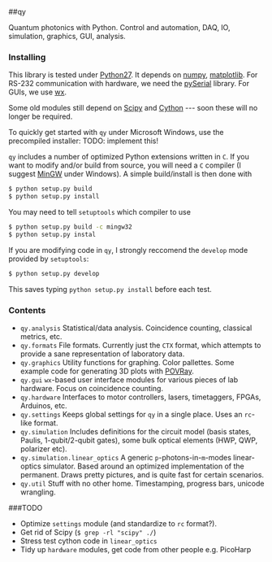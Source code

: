 ##qy

Quantum photonics with Python. 
Control and automation, DAQ, IO, simulation, graphics, GUI, analysis.

### Installing

This library is tested under [Python27](https://python.org/download/releases/2.7/). It depends on [numpy](http://numpy.org), [matplotlib](http://matplotlib.org).
For RS-232 communication with hardware, we need the [pySerial](http://pyserial.sourceforge.net/) library. For GUIs, we use [wx](http://wxpython.org).

Some old modules still depend on [Scipy](http://scipy.org) and [Cython](http://cython.org) --- soon these will no longer be required.  

To quickly get started with `qy` under Microsoft Windows, use the precompiled installer: TODO: implement this!

`qy` includes a number of optimized Python extensions written in `C`. If you want to modify and/or build from source, you will need a `C` compiler (I suggest [MinGW](http://www.mingw.org/) under Windows). A simple build/install is then done with
    
```bash
$ python setup.py build
$ python setup.py install
```    
    
You may need to tell `setuptools` which compiler to use

```bash
$ python setup.py build -c mingw32
$ python setup.py instal
```
    
If you are modifying code in `qy`, I strongly reccomend the `develop` mode provided by `setuptools`:

```bash
$ python setup.py develop
```

This saves typing `python setup.py install` before each test.

### Contents

- `qy.analysis` Statistical/data analysis. Coincidence counting, classical metrics, etc.
- `qy.formats` File formats. Currently just the `CTX` format, which attempts to provide a sane representation of laboratory data.
- `qy.graphics` Utility functions for graphing. Color pallettes. Some example code for generating 3D plots with [POVRay](http://povray.org).
- `qy.gui` `wx`-based user interface modules for various pieces of lab hardware. Focus on coincidence counting. 
- `qy.hardware` Interfaces to motor controllers, lasers, timetaggers, FPGAs, Arduinos, etc.
- `qy.settings` Keeps global settings for `qy` in a single place. Uses an `rc`-like format.
- `qy.simulation` Includes definitions for the circuit model (basis states, Paulis, 1-qubit/2-qubit gates), some bulk optical elements (HWP, QWP, polarizer etc).
- `qy.simulation.linear_optics` A generic `p`-photons-in-`m`-modes linear-optics simulator. Based around an optimized implementation of the permanent. Draws pretty pictures, and is quite fast for certain scenarios.
- `qy.util` Stuff with no other home. Timestamping, progress bars, unicode wrangling.

###TODO
- Optimize `settings` module (and standardize to `rc` format?).
- Get rid of Scipy (`$ grep -rl "scipy" ./`) 
- Stress test cython code in `linear_optics`
- Tidy up `hardware` modules, get code from other people e.g. PicoHarp
